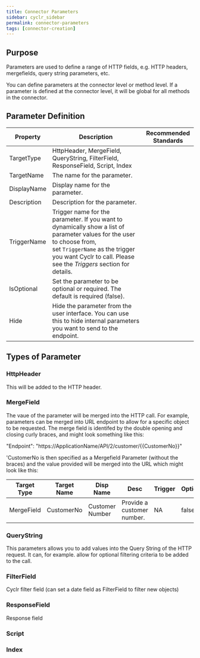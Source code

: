 ```yaml
---
title: Connector Parameters
sidebar: cyclr_sidebar
permalink: connector-parameters
tags: [connector-creation]
---
```


## Purpose

Parameters are used to define a range of HTTP fields, e.g. HTTP headers, mergefields, query string parameters, etc.

You can define parameters at the connector level or method level. If a parameter is defined at the connector level, it will be global for all methods in the connector.


## Parameter Definition

| Property | Description | Recommended Standards |
| --- | --- | --- |
| TargetType | HttpHeader,  MergeField, QueryString, FilterField, ResponseField, Script, Index | | 
| TargetName | The name for the parameter.| |
| DisplayName | Display name for the parameter.| |
| Description | Description for the parameter.| |
| TriggerName | Trigger name for the parameter. If you want to dynamically show a list of parameter values for the user to choose from, set `TriggerName` as the trigger you want Cyclr to call. Please see the _Triggers_ section for details.| |
| IsOptional | Set the parameter to be optional or required. The default is required (false).| |
| Hide | Hide the parameter from the user interface. You can use this to hide internal parameters you want to send to the endpoint.| |

## Types of Parameter

### HttpHeader

This will be added to the HTTP header.

### MergeField

The vaue of the parameter will be merged into the HTTP call.  For example, parameters can be merged into URL endpoint to allow for a specific object to be requested.  The merge field is identifed by the double opening and closing curly braces, and might look something like this:

"Endpoint": "https://ApplicationName/API/2/customer/{{CustomerNo}}"

'CustomerNo is then specified as a Mergefield Parameter (without the braces) and the value provided will be merged into the URL which might look like this:

| Target Type | Target Name | Disp Name | Desc | Trigger | Optional | Hiden | Value |
| --- | --- | --- | --- | --- | --- | --- | --- |
| MergeField| CustomerNo | Customer Number | Provide a customer number. | NA | false | false | CYCLR_PAGE_NUMBER |



### QueryString

This parameters allows you to add values into the Query String of the HTTP request.  It can, for example. allow for optional filtering criteria to be added to the call.

### FilterField

Cyclr filter field (can set a date field as FilterField to filter new objects) 

### ResponseField

Response field

### Script

### Index

